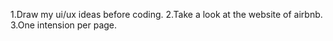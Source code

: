1.Draw my ui/ux ideas before coding.
2.Take a look at the website of airbnb.
3.One intension per page.
